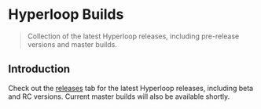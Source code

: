 # Hyperloop Builds

> Collection of the latest Hyperloop releases, including pre-release versions and master builds.

## Introduction

Check out the [releases](/releases) tab for the latest Hyperloop releases, including beta and RC versions. Current master builds will also be available shortly.
